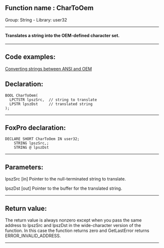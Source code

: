 
## Function name : CharToOem
Group: String - Library: user32    
***  


#### Translates a string into the OEM-defined character set.

***  


## Code examples:
[Converting strings between ANSI and OEM](../../samples/sample_099.md)  

## Declaration:
```foxpro  
BOOL CharToOem(
  LPCTSTR lpszSrc,  // string to translate
  LPSTR lpszDst     // translated string
);  
```  
***  


## FoxPro declaration:
```foxpro  
DECLARE SHORT CharToOem IN user32;
	STRING lpszSrc,;
	STRING @ lpszDst  
```  
***  


## Parameters:
lpszSrc 
[in] Pointer to the null-terminated string to translate. 

lpszDst 
[out] Pointer to the buffer for the translated string.  
***  


## Return value:
The return value is always nonzero except when you pass the same address to lpszSrc and lpszDst in the wide-character version of the function. In this case the function returns zero and GetLastError returns ERROR_INVALID_ADDRESS.  
***  

